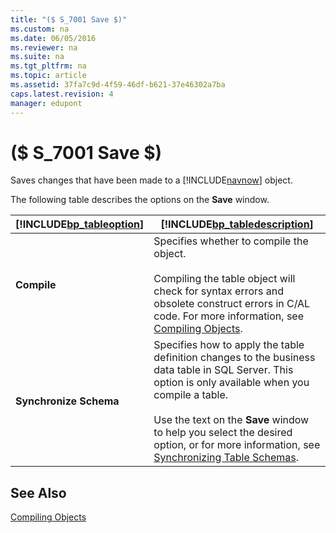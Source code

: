 ```yaml
---
title: "($ S_7001 Save $)"
ms.custom: na
ms.date: 06/05/2016
ms.reviewer: na
ms.suite: na
ms.tgt_pltfrm: na
ms.topic: article
ms.assetid: 37fa7c9d-4f59-46df-b621-37e46302a7ba
caps.latest.revision: 4
manager: edupont
---
```

# ($ S_7001 Save $)
Saves changes that have been made to a [!INCLUDE[navnow](includes/navnow_md.md)] object.  
  
 The following table describes the options on the **Save** window.  
  
|[!INCLUDE[bp_tableoption](includes/bp_tableoption_md.md)]|[!INCLUDE[bp_tabledescription](includes/bp_tabledescription_md.md)]|  
|----------------------------------|---------------------------------------|  
|**Compile**|Specifies whether to compile the object.<br /><br /> Compiling the table object will check for syntax errors and obsolete construct errors in C\/AL code. For more information, see [Compiling Objects](Compiling-Objects.md).|  
|**Synchronize Schema**|Specifies how to apply the table definition changes to the business data table in SQL Server. This option is only available when you compile a table.<br /><br /> Use the text on the **Save** window to help you select the desired option, or for more information, see [Synchronizing Table Schemas](Synchronizing-Table-Schemas.md).|  
  
## See Also  
 [Compiling Objects](Compiling-Objects.md)